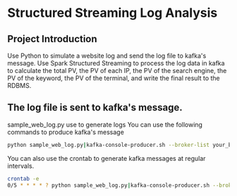 # Structured Streaming Log Analysis

## Project Introduction
Use Python to simulate a website log and send the log file to kafka's message.
Use Spark Structured Streaming to process the log data in kafka to calculate the total PV, the PV of each IP, the PV of the search engine, the PV of the keyword, the PV of the terminal, and write the final result to the RDBMS.

## The log file is sent to kafka's message.
sample_web_log.py use to generate logs
You can use the following commands to produce kafka's message
```bash
python sample_web_log.py|kafka-console-producer.sh --broker-list your_broker_list --topic  your_topic  
```

You can also use the crontab to generate kafka messages at regular intervals.
```bash
crontab -e
0/5 * * * * ? python sample_web_log.py|kafka-console-producer.sh --broker-list your_broker_list --topic  your_topic 
```
 
 
 
